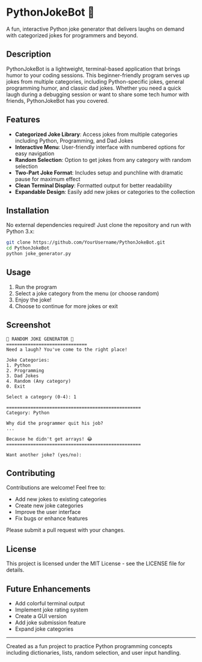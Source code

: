 # PythonJokeBot 🤣

A fun, interactive Python joke generator that delivers laughs on demand with categorized jokes for programmers and beyond.

## Description

PythonJokeBot is a lightweight, terminal-based application that brings humor to your coding sessions. This beginner-friendly program serves up jokes from multiple categories, including Python-specific jokes, general programming humor, and classic dad jokes. Whether you need a quick laugh during a debugging session or want to share some tech humor with friends, PythonJokeBot has you covered.

## Features

- **Categorized Joke Library**: Access jokes from multiple categories including Python, Programming, and Dad Jokes
- **Interactive Menu**: User-friendly interface with numbered options for easy navigation
- **Random Selection**: Option to get jokes from any category with random selection
- **Two-Part Joke Format**: Includes setup and punchline with dramatic pause for maximum effect
- **Clean Terminal Display**: Formatted output for better readability
- **Expandable Design**: Easily add new jokes or categories to the collection

## Installation

No external dependencies required! Just clone the repository and run with Python 3.x:

```bash
git clone https://github.com/YourUsername/PythonJokeBot.git
cd PythonJokeBot
python joke_generator.py
```

## Usage

1. Run the program
2. Select a joke category from the menu (or choose random)
3. Enjoy the joke!
4. Choose to continue for more jokes or exit

## Screenshot

```
🤣 RANDOM JOKE GENERATOR 🤣
==============================
Need a laugh? You've come to the right place!

Joke Categories:
1. Python
2. Programming
3. Dad Jokes
4. Random (Any category)
0. Exit

Select a category (0-4): 1

==================================================
Category: Python

Why did the programmer quit his job?
...

Because he didn't get arrays! 😂
==================================================

Want another joke? (yes/no): 
```

## Contributing

Contributions are welcome! Feel free to:
- Add new jokes to existing categories
- Create new joke categories
- Improve the user interface
- Fix bugs or enhance features

Please submit a pull request with your changes.

## License

This project is licensed under the MIT License - see the LICENSE file for details.

## Future Enhancements

- Add colorful terminal output
- Implement joke rating system
- Create a GUI version
- Add joke submission feature
- Expand joke categories

---

Created as a fun project to practice Python programming concepts including dictionaries, lists, random selection, and user input handling.
